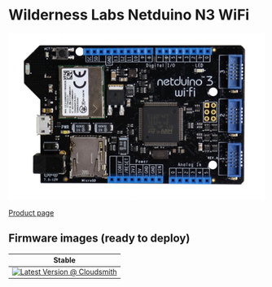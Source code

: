 # Wilderness Labs Netduino N3 WiFi

![netduino3 wifi](../../images/community-targets/netduino3-wifi.jpg)

[Product page](http://developer.wildernesslabs.co/Netduino/About/)

## Firmware images (ready to deploy)

| Stable |
|---|
|  [![Latest Version @ Cloudsmith](https://api-prd.cloudsmith.io/v1/badges/version/net-nanoframework/nanoframework-images-community-targets/raw/NETDUINO3_WIFI/latest/x/?render=true)](https://cloudsmith.io/~net-nanoframework/repos/nanoframework-images-community-targets/packages/detail/raw/NETDUINO3_WIFI/latest/)
